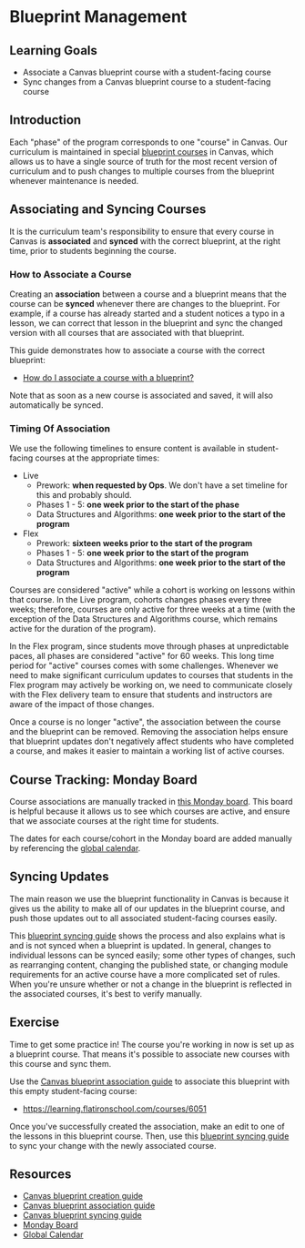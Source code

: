 # Blueprint Management

## Learning Goals

- Associate a Canvas blueprint course with a student-facing course
- Sync changes from a Canvas blueprint course to a student-facing course

## Introduction

Each "phase" of the program corresponds to one "course" in Canvas. Our
curriculum is maintained in special [blueprint courses][] in Canvas, which
allows us to have a single source of truth for the most recent version of
curriculum and to push changes to multiple courses from the blueprint whenever
maintenance is needed.

## Associating and Syncing Courses

It is the curriculum team's responsibility to ensure that every course in Canvas
is **associated** and **synced** with the correct blueprint, at the right time,
prior to students beginning the course.

### How to Associate a Course

<!-- TODO: record video -->

Creating an **association** between a course and a blueprint means that the
course can be **synced** whenever there are changes to the blueprint. For
example, if a course has already started and a student notices a typo in a
lesson, we can correct that lesson in the blueprint and sync the changed version
with all courses that are associated with that blueprint.

This guide demonstrates how to associate a course with the correct blueprint:

- [How do I associate a course with a blueprint?][associating courses guide]

Note that as soon as a new course is associated and saved, it will also
automatically be synced.

### Timing Of Association

We use the following timelines to ensure content is available in student-facing
courses at the appropriate times:

- Live
  - Prework: **when requested by Ops**. We don't have a set timeline for this
    and probably should.
  - Phases 1 - 5: **one week prior to the start of the phase**
  - Data Structures and Algorithms: **one week prior to the start of the
    program**
- Flex
  - Prework: **sixteen weeks prior to the start of the program**
  - Phases 1 - 5: **one week prior to the start of the program**
  - Data Structures and Algorithms: **one week prior to the start of the
    program**

Courses are considered "active" while a cohort is working on lessons within that
course. In the Live program, cohorts changes phases every three weeks;
therefore, courses are only active for three weeks at a time (with the exception
of the Data Structures and Algorithms course, which remains active for the
duration of the program).

In the Flex program, since students move through phases at unpredictable paces,
all phases are considered "active" for 60 weeks. This long time period for
"active" courses comes with some challenges. Whenever we need to make
significant curriculum updates to courses that students in the Flex program may
actively be working on, we need to communicate closely with the Flex delivery
team to ensure that students and instructors are aware of the impact of those
changes.

Once a course is no longer "active", the association between the course and the
blueprint can be removed. Removing the association helps ensure that blueprint
updates don't negatively affect students who have completed a course, and makes
it easier to maintain a working list of active courses.

## Course Tracking: Monday Board

<!-- TODO: record video -->

Course associations are manually tracked in [this Monday
board][canvas monday board]. This board is helpful because it allows us to see
which courses are active, and ensure that we associate courses at the right time
for students.

The dates for each course/cohort in the Monday board are added manually by
referencing the [global calendar][].

## Syncing Updates

The main reason we use the blueprint functionality in Canvas is because it gives
us the ability to make all of our updates in the blueprint course, and push
those updates out to all associated student-facing courses easily.

This [blueprint syncing guide][blueprint syncing guide] shows the process and
also explains what is and is not synced when a blueprint is updated. In general,
changes to individual lessons can be synced easily; some other types of changes,
such as rearranging content, changing the published state, or changing module
requirements for an active course have a more complicated set of rules. When
you're unsure whether or not a change in the blueprint is reflected in the
associated courses, it's best to verify manually.

## Exercise

Time to get some practice in! The course you're working in now is set up as a
blueprint course. That means it's possible to associate new courses with this
course and sync them.

Use the [Canvas blueprint association guide][associating courses guide] to
associate this blueprint with this empty student-facing course:

- https://learning.flatironschool.com/courses/6051

Once you've successfully created the association, make an edit to one of the
lessons in this blueprint course. Then, use this [blueprint syncing
guide][blueprint syncing guide] to sync your change with the newly associated
course.

## Resources

- [Canvas blueprint creation guide][blueprint courses]
- [Canvas blueprint association guide][associating courses guide]
- [Canvas blueprint syncing guide][blueprint syncing guide]
- [Monday Board][canvas monday board]
- [Global Calendar][global calendar]

[blueprint courses]:
  https://community.canvaslms.com/t5/Admin-Guide/How-do-I-enable-a-course-as-a-blueprint-course-as-an-admin/ta-p/138
[associating courses guide]:
  https://community.canvaslms.com/t5/Admin-Guide/How-do-I-associate-a-course-with-a-blueprint-course-as-an-admin/ta-p/183
[blueprint syncing guide]:
  https://community.canvaslms.com/t5/Admin-Guide/How-do-I-sync-course-content-in-a-blueprint-course-as-an-admin/ta-p/171
[canvas monday board]: https://flatiron.monday.com/boards/2372093654
[global calendar]:
  https://docs.google.com/spreadsheets/d/1ZF0aGxftAIc9RvnR5Sz2o6iW4NfgSoKACpkfINZJZfk/edit#gid=0
[live sub accounts]:
  https://learning.flatironschool.com/accounts/657/sub_accounts
[flex sub accounts]:
  https://learning.flatironschool.com/accounts/667/sub_accounts
